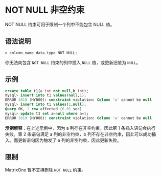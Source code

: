 # NOT NULL 非空约束

NOT NULL 约束可用于限制一个列中不能包含 NULL 值。

## 语法说明

```
> column_name data_type NOT NULL;
```

你无法向包含 `NOT NULL` 约束的列中插入 `NULL` 值，或更新旧值为 `NULL`。

## 示例

```sql
create table t1(a int not null,b int);
mysql> insert into t1 values(null,1);
ERROR 3819 (HY000): constraint violation: Column 'a' cannot be null
mysql> insert into t1 values(1,null);
Query OK, 1 row affected (0.01 sec)
mysql> update t1 set a=null where a=1;
ERROR 3819 (HY000): constraint violation: Column 'a' cannot be null
```

**示例解释**：在上述示例中，因为 a 列存在非空约束，因此第 1 条插入语句会执行失败，第 2 条语句满足 a 列的非空约束，b 列不存在非空约束，因此可以成功插入。而更新语句因为触发了 a 列的非空约束，因此更新失败。

## 限制

MatrixOne 暂不支持删除 `NOT NULL` 约束。
